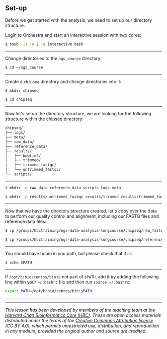 ## Set-up

Before we get started with the analysis, we need to set up our directory structure.

Login to Orchestra and start an interactive session with two cores:

```bash
$ bsub -Is -n 2 -q interactive bash
```

---

Change directories to the `ngs_course` directory:

```bash
$ cd ~/ngs_course
```

---

Create a `chipseq` directory and change directories into it:

```bash
$ mkdir chipseq

$ cd chipseq
```

---

Now let's setup the directory structure, we are looking for the following structure within the chipseq directory:

```bash
chipseq/
├── logs/
├── meta/
├── raw_data/
├── reference_data/
├── results/
│   ├── bowtie2/
│   ├── trimmed/
│   ├── trimmed_fastqc/
│   └── untrimmed_fastqc/
└── scripts/
```

---

```bash
$ mkdir -p raw_data reference_data scripts logs meta

$ mkdir -p results/untrimmed_fastqc results/trimmed results/trimmed_fastqc results/bowtie2
```

---

Now that we have the directory structure created, let's copy over the data to perform our quality control and alignment, including our FASTQ files and reference data files:

```bash
$ cp /groups/hbctraining/ngs-data-analysis-longcourse/chipseq/raw_fastq/*fastq raw_data/

$ cp /groups/hbctraining/ngs-data-analysis-longcourse/chipseq/reference_data/chr12* reference_data/
```

---

You should have bcbio in you path, but please check that it is:

```bash
$ echo $PATH
```

---

If `/opt/bcbio/centos/bin` is not part of `$PATH`, add it by adding the following line within your `~/.bashrc` file and then run `source ~/.bashrc`:

```bash
export PATH=/opt/bcbio/centos/bin:$PATH
```

---

***
*This lesson has been developed by members of the teaching team at the [Harvard Chan Bioinformatics Core (HBC)](http://bioinformatics.sph.harvard.edu/). These are open access materials distributed under the terms of the [Creative Commons Attribution license](https://creativecommons.org/licenses/by/4.0/) (CC BY 4.0), which permits unrestricted use, distribution, and reproduction in any medium, provided the original author and source are credited.*
